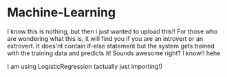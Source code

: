# Machine-Learning


I know this is nothing, but then i just wanted to upload this!!
For those who are wondering what this is, it will find you if you are an introvert or an extrovert.
It does'nt contain if-else statement but the system gets trained with the training data and predicts it!
Sounds awesome right? I know!! hehe

I am using LogisticRegression (actually just importing!)
